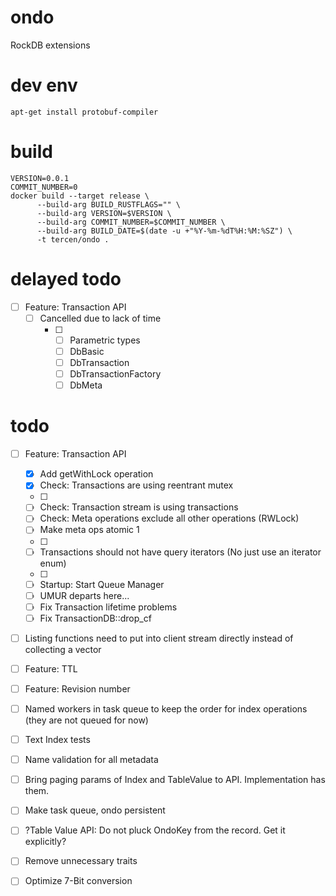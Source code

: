 # ondo
RockDB extensions

# dev env

```shell
apt-get install protobuf-compiler
```


# build

```shell
VERSION=0.0.1
COMMIT_NUMBER=0
docker build --target release \
      --build-arg BUILD_RUSTFLAGS="" \
      --build-arg VERSION=$VERSION \
      --build-arg COMMIT_NUMBER=$COMMIT_NUMBER \
      --build-arg BUILD_DATE=$(date -u +"%Y-%m-%dT%H:%M:%SZ") \
      -t tercen/ondo .
```

# delayed todo
- [ ] Feature: Transaction API
    - [ ] Cancelled due to lack of time
      - [ ] - [ ] Parametric types
        - [ ] DbBasic
        - [ ] DbTransaction
        - [ ] DbTransactionFactory
        - [ ] DbMeta
# todo
- [ ] Feature: Transaction API
    - [x] Add getWithLock operation
    - [x] Check: Transactions are using reentrant mutex
    - [ ] 
    - [ ] Check: Transaction stream is using transactions 
    - [ ] Check: Meta operations exclude all other operations (RWLock) 
    - [ ] Make meta ops atomic 1
    - [ ] 
    - [ ] Transactions should not have query iterators (No just use an iterator enum) 
    - [ ] 
    - [ ] Startup: Start Queue Manager
    - [ ] UMUR departs here...
  - [ ] Fix Transaction lifetime problems
  - [ ] Fix TransactionDB::drop_cf
- [ ] Listing functions need to put into client stream directly instead of collecting a vector
- [ ] Feature: TTL
- [ ] Feature: Revision number
- [ ] Named workers in task queue to keep the order for index operations (they are not queued for now)
- [ ] Text Index tests
- [ ] Name validation for all metadata
- [ ] Bring paging params of Index and TableValue to API. Implementation has them.
- [ ] Make task queue, ondo persistent
- [ ] ?Table Value API: Do not pluck OndoKey from the record. Get it explicitly?
- [ ] Remove unnecessary traits
- [ ] Optimize 7-Bit conversion

